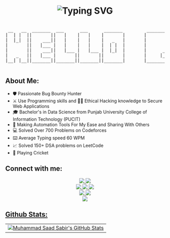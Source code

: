<div align="center">
    <h1>
        <img src="https://readme-typing-svg.herokuapp.com?font=Jetbrains+mono&size=30&duration=3000&color=ffffff&center=true&vCenter=true&width=1000&lines=Hey..+I'm+Muhammad+Saad+Sabir;This+is..;..my+Github..;" alt="Typing SVG"/>
    </h1>
</div>
<pre align="center">    
 __   __  _______  ___      ___      _______         _______  _______  ______   _______  ______    _______ 
|  | |  ||       ||   |    |   |    |       |       |       ||       ||      | |       ||    _ |  |       |
|  |_|  ||    ___||   |    |   |    |   _   |       |       ||   _   ||  _    ||    ___||   | ||  |  _____|
|       ||   |___ |   |    |   |    |  | |  |       |       ||  | |  || | |   ||   |___ |   |_||_ | |_____ 
|       ||    ___||   |___ |   |___ |  |_|  |       |      _||  |_|  || |_|   ||    ___||    __  ||_____  |
|   _   ||   |___ |       ||       ||       |       |     |_ |       ||       ||   |___ |   |  | | _____| |
|__| |__||_______||_______||_______||_______|       |_______||_______||______| |_______||___|  |_||_______|
                                                                   
</pre>

## About Me:

- 🛡️ Passionate Bug Bounty Hunter
- ⚔️ Use Programming skills and 🕵️‍♂️ Ethical Hacking knowledge to Secure Web Applications
- 🎓 Bachelor's in Data Science from Punjab University College of Information Technology (PUCIT)
- 🔧 Making Automation Tools For My Ease and Sharing With Others 
- 💻 Solved Over 700 Problems on Codeforces 
- ⌨️ Average Typing speed 60 WPM 
- 📈 Solved 150+ DSA problems on LeetCode 
- 🏏 Playing Cricket


## Connect with me:
<div align="center", justify-content="center">
  <a href="www.linkedin.com/in/muhammad-saad-sabir08/" target="_blank">
    <img src="https://img.shields.io/badge/-Connect%20On%20LinkedIn-0077B5?style=flat&logo=Linkedin&logoColor=white" />
  </a>
  <a target="_blank" href="mailto:saadsbr789@gmail.com">
    <img src="https://img.shields.io/badge/-Mail%20Me%20Here-D14836?style=flat&logo=Gmail&logoColor=white" />
  </a>
</div>

<div align="center">
  <a href="https://leetcode.com/u/saad_sbr/" target="_blank">
    <img src="https://img.shields.io/badge/-Leetcode Profile-FFA116?style=flat&logo=LeetCode&logoColor=white" />
  </a>
  <a href="https://codeforces.com/profile/saadsbr" target="_blank">
    <img src="https://img.shields.io/badge/-Competitve Journey On Codeforces-B92026?style=flat&logo=Codeforces&logoColor=white" />
  </a>
  <a href="https://atcoder.jp/users/saadsbr" target="_blank">
    <img src="https://img.shields.io/badge/-Atcoder Profile-CFD1D2?style=flat&logo=atcoder&logoColor=white" />
  </a>
</div>
<div align="center">
  <a href="https://tryhackme.com/r/p/msaadsbr" target="_blank">
    <img src="https://img.shields.io/badge/-TryHackMe For Learning-EB0037?style=flat&logo=Tryhackme&logoColor=white" />
  </a>
  <a href="https://bugcrowd.com/msaadsbr" target="_blank">
    <img src="https://img.shields.io/badge/-Bug Bounty Journey On BugCrowd-DE6C1C?style=flat&logo=Bugcrowd&logoColor=white" />
  </a>
</div>
<div align="center">
    <a href="https://github.com/msaadsbr" target="_blank">
    <img src="https://img.shields.io/badge/-Github For Useful Resources-0d1117?style=flat&logo=Github&logoColor=white" />
</div>

## Github Stats:
<table align="center" width="100%" height="100%" >
    <tr>
       <td><img style="border: none;" src="https://github-profile-summary-cards.vercel.app/api/cards/profile-details?username=msaadsbr&theme=github_dark" alt="Muhammad Saad Sabir's GitHub Stats"/></td>
    </tr>
 </table>

<h2 align="center">💻 Check Out My Repos ⬇️ </h2>
